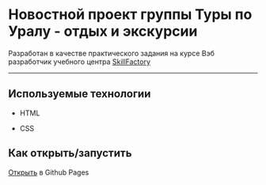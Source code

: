 <!-- SkillFactory PHPDEV-34 Рыков Денис-->
<!--5.11. Практическая работа -->

# Новостной проект группы Туры по Уралу - отдых и экскурсии

Разработан в качестве практического задания на курсе Вэб разработчик учебного центра [SkillFactory](https://lms.skillfactory.ru/ "Перейти на сайт учебного центра")
____

## Используемые технологии

* HTML

* CSS

## Как открыть/запустить

[Открыть](https://lms.skillfactory.ru/ "Открыть в Github Pages") в Github Pages